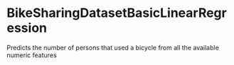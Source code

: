 # BikeSharingDatasetBasicLinearRegression
Predicts the number of persons that used a bicycle from all the available numeric features
